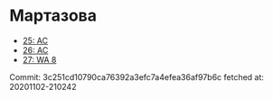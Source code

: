 # Мартазова
- [25: AC](25.md)
- [26: AC](26.md)
- [27: WA 8](27.md)

Commit: 3c251cd10790ca76392a3efc7a4efea36af97b6c
 fetched at: 20201102-210242
